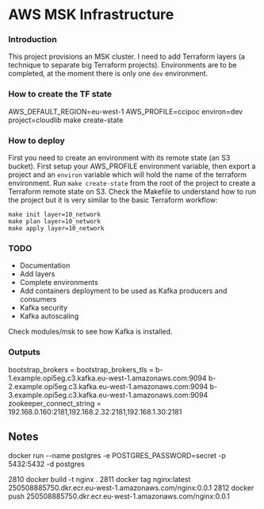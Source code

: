 # AWS MSK Infrastructure

### Introduction

This project provisions an MSK cluster. I need to add Terraform layers (a technique to separate big Terraform projects). Environments are to be completed, at the moment there is only one `dev` environment.

### How to create the TF state
AWS_DEFAULT_REGION=eu-west-1 AWS_PROFILE=ccipoc environ=dev project=cloudlib make create-state

### How to deploy
First you need to create an environment with its remote state (an S3 bucket).
First setup your AWS_PROFILE environment variable, then export a project and an
`environ` variable which will hold the name of the terraform environment.
Run `make create-state` from the root of the project to create a Terraform remote state on S3.
Check the Makefile to understand how to run the project but it is very similar
to the basic Terraform workflow:
```
make init layer=10_network
make plan layer=10_network
make apply layer=10_network
```

### TODO
* Documentation
* Add layers
* Complete environments
* Add containers deployment to be used as Kafka producers and consumers
* Kafka security
* Kafka autoscaling

Check modules/msk to see how Kafka is installed.

### Outputs

bootstrap_brokers =
bootstrap_brokers_tls =
  b-1.example.opi5eg.c3.kafka.eu-west-1.amazonaws.com:9094
  b-2.example.opi5eg.c3.kafka.eu-west-1.amazonaws.com:9094
  b-3.example.opi5eg.c3.kafka.eu-west-1.amazonaws.com:9094
zookeeper_connect_string = 192.168.0.160:2181,192.168.2.32:2181,192.168.1.30:2181

## Notes

docker run --name postgres -e POSTGRES_PASSWORD=secret -p 5432:5432 -d postgres

2810  docker build -t nginx .
2811  docker tag nginx:latest 250508885750.dkr.ecr.eu-west-1.amazonaws.com/nginx:0.0.1
2812  docker push 250508885750.dkr.ecr.eu-west-1.amazonaws.com/nginx:0.0.1
